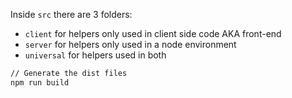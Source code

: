 Inside `src` there are 3 folders:
- `client`  for helpers only used in client side code AKA front-end
- `server` for helpers only used in a node environment
- `universal` for helpers used in both

```sh
// Generate the dist files
npm run build
```